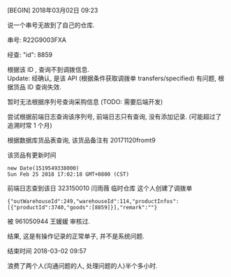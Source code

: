 [BEGIN] 2018年03月02日 09:23


说一个串号无故到了自己的仓库.


串号: R22G9003FXA


经查: "id": 8859


根据该 ID , 查询不到调拨信息.  
Update: 经确认, 是该 API (根据条件获取调拨单 transfers/specified) 有问题, 根据货品 ID 查询失效.


暂时无法根据序列号查询采购信息 (TODO: 需要后端开发)


尝试根据前端日志查询该序列号, 前端日志只有查询, 没有添加记录. (可能超过了追溯时常 1 个月)


根据数据库货品表查询, 该货品备注有 20171120fromt9



该货品有更新时间
```
new Date(1519549338000)
Sun Feb 25 2018 17:02:18 GMT+0800 (CST)
```

前端日志查到该日 323150010 闫雨薇 临时仓库 这个人创建了调拨单
```
{"outWarehouseId":249,"warehouseId":114,"productInfos":[{"productId":3740,"goods":[8859]}],"remark":""}
```

被 961050944 王媛媛 审核过.


结果, 这是有操作记录的正常单子, 并不是系统问题.


结束时间
2018-03-02 09:57


浪费了两个人(沟通问题的人, 处理问题的人)半个多小时.
